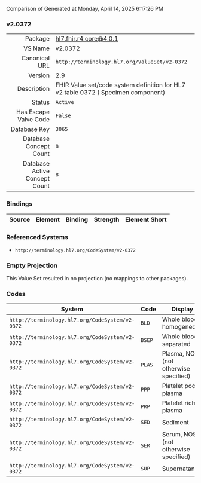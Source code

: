 Comparison of 
Generated at Monday, April 14, 2025 6:17:26 PM

### v2.0372

|      |     |
| ---: | --- |
| Package | hl7.fhir.r4.core@4.0.1 |
| VS Name | v2.0372 |
| Canonical URL | `http://terminology.hl7.org/ValueSet/v2-0372` |
| Version | 2.9 |
| Description | FHIR Value set/code system definition for HL7 v2 table 0372 ( Specimen component) |
| Status | `Active` |
| Has Escape Valve Code | `False` |
| Database Key | `3065` |
| Database Concept Count | `8` |
| Database Active Concept Count | `8` |
### Bindings

| Source | Element | Binding | Strength | Element Short |
| ------ | ------- | ------- | -------- | ------------- |

### Referenced Systems

* `http://terminology.hl7.org/CodeSystem/v2-0372`
### Empty Projection

This Value Set resulted in no projection (no mappings to other packages).

### Codes

| System | Code | Display |
| ------ | ---- | ------- |
| `http://terminology.hl7.org/CodeSystem/v2-0372` | `BLD` | Whole blood, homogeneous |
| `http://terminology.hl7.org/CodeSystem/v2-0372` | `BSEP` | Whole blood, separated |
| `http://terminology.hl7.org/CodeSystem/v2-0372` | `PLAS` | Plasma, NOS (not otherwise specified) |
| `http://terminology.hl7.org/CodeSystem/v2-0372` | `PPP` | Platelet poor plasma |
| `http://terminology.hl7.org/CodeSystem/v2-0372` | `PRP` | Platelet rich plasma |
| `http://terminology.hl7.org/CodeSystem/v2-0372` | `SED` | Sediment |
| `http://terminology.hl7.org/CodeSystem/v2-0372` | `SER` | Serum, NOS (not otherwise specified) |
| `http://terminology.hl7.org/CodeSystem/v2-0372` | `SUP` | Supernatant |
